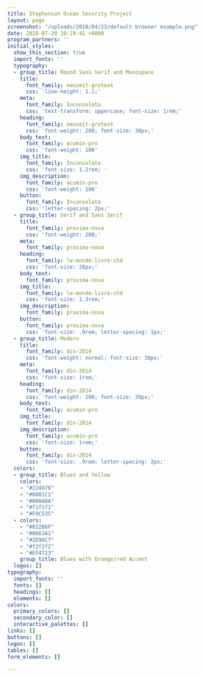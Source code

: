```yaml
---
title: Stephenson Ocean Security Project
layout: page
screenshot: "/uploads/2018/04/23/default browser example.png"
date: 2018-07-20 20:19:41 +0000
program_partners: ''
initial_styles:
  show_this_section: true
  import_fonts: ''
  typography:
  - group_title: Round Sans Serif and Monospace
    title:
      font_family: neuzeit-grotesk
      css: 'line-height: 1.1;'
    meta:
      font_family: Inconsolata
      css: 'text-transform: uppercase; font-size: 1rem;'
    heading:
      font_family: neuzeit-grotesk
      css: 'font-weight: 200; font-size: 30px;'
    body_text:
      font_family: acumin-pro
      css: 'font-weight: 100'
    img_title:
      font_family: Inconsolata
      css: 'font-size: 1.2rem; '
    img_description:
      font_family: acumin-pro
      css: 'font-weight: 100'
    button:
      font_family: Inconsolata
      css: 'letter-spacing: 2px;'
  - group_title: Serif and Sans Serif
    title:
      font_family: proxima-nova
      css: 'font-weight: 200;'
    meta:
      font_family: proxima-nova
    heading:
      font_family: le-monde-livre-std
      css: 'font-size: 28px;'
    body_text:
      font_family: proxima-nova
    img_title:
      font_family: le-monde-livre-std
      css: 'font-size: 1.3rem;'
    img_description:
      font_family: proxima-nova
    button:
      font_family: proxima-nova
      css: 'font-size: .9rem; letter-spacing: 1px;'
  - group_title: Modern
    title:
      font_family: din-2014
      css: 'font-weight: normal; font-size: 38px;'
    meta:
      font_family: din-2014
      css: 'font-size: 1rem;'
    heading:
      font_family: din-2014
      css: 'font-weight: 200; font-size: 30px;'
    body_text:
      font_family: acumin-pro
    img_title:
      font_family: din-2014
    img_description:
      font_family: acumin-pro
      css: 'font-size: 1rem;'
    button:
      font_family: din-2014
      css: 'font-size: .9rem; letter-spacing: 2px;'
  colors:
  - group_title: Blues and Yellow
    colors:
    - "#224976"
    - "#0081C1"
    - "#00AADA"
    - "#f1f1f1"
    - "#F9C535"
  - colors:
    - "#022B6F"
    - "#0663A1"
    - "#2E96C7"
    - "#f2f2f2"
    - "#EF4723"
    group_title: Blues with Orange/red Accent
  logos: []
typography:
  import_fonts: ''
  fonts: []
  headings: []
  elements: []
colors:
  primary_colors: []
  secondary_color: []
  interactive_palettes: []
links: []
buttons: []
logos: []
tables: []
form_elements: []

---
```

